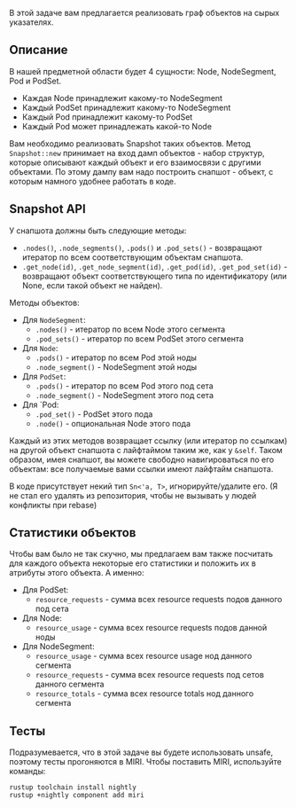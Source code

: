 В этой задаче вам предлагается реализовать граф объектов на сырых указателях.

## Описание

В нашей предметной области будет 4 сущности: Node, NodeSegment, Pod и PodSet.

* Каждая Node принадлежит какому-то NodeSegment
* Каждый PodSet принадлежит какому-то NodeSegment
* Каждый Pod принадлежит какому-то PodSet
* Каждый Pod может принадлежать какой-то Node

Вам необходимо реализовать Snapshot таких объектов. Метод `Snapshot::new`
принимает на вход дамп объектов - набор структур, которые описывают каждый
объект и его взаимосвязи с другими объектами. По этому дампу вам надо
построить снапшот - объект, с которым намного удобнее работать в коде.

## Snapshot API

У снапшота должны быть следующие методы:

* `.nodes()`, `.node_segments()`, `.pods()` и `.pod_sets()` - возвращают
итератор по всем соответствующим объектам снапшота.
* `.get_node(id)`, `.get_node_segment(id)`, `.get_pod(id)`, `.get_pod_set(id)` -
возвращают объект соответствующего типа по идентификатору (или None, если такой
объект не найден).

Методы объектов:

* Для `NodeSegment`:
  * `.nodes()` - итератор по всем Node этого сегмента
  * `.pod_sets()` - итератор по всем PodSet этого сегмента
* Для `Node`:
  * `.pods()` - итератор по всем Pod этой ноды
  * `.node_segment()` - NodeSegment этой ноды
* Для `PodSet`:
  * `.pods()` - итератор по всем Pod этого под сета
  * `.node_segment()` - NodeSegment этого под сета
* Для `Pod:
  * `.pod_set()` - PodSet этого пода
  * `.node()` - опциональная Node этого пода

Каждый из этих методов возвращает ссылку (или итератор по ссылкам)
на другой объект снапшота с лайфтаймом таким же, как у `&self`.
Таком образом, имея снапшот, вы можете свободно навигироваться
по его объектам: все получаемые вами ссылки имеют лайфтайм снапшота.

В коде присутствует некий тип `Sn<'a, T>`, игнорируйте/удалите его.
(Я не стал его удалять из репозитория, чтобы не вызывать у людей
конфликты при rebase)

## Статистики объектов

Чтобы вам было не так скучно, мы предлагаем вам также посчитать для каждого объекта
некоторые его статистики и положить их в атрибуты этого объекта. А именно:

* Для PodSet:
  * `resource_requests` - сумма всех resource requests подов данного под сета
* Для Node:
  * `resource_usage` - сумма всех resource requests подов данной ноды
* Для NodeSegment:
  * `resource_usage` - сумма всех resource usage нод данного сегмента
  * `resource_requests` - сумма всех resource requests под сетов данного сегмента
  * `resource_totals` - сумма всех resource totals нод данного сегмента

## Тесты

Подразумевается, что в этой задаче вы будете использовать unsafe, поэтому тесты
прогоняются в MIRI. Чтобы поставить MIRI, используйте команды:

```
rustup toolchain install nightly
rustup +nightly component add miri
```
